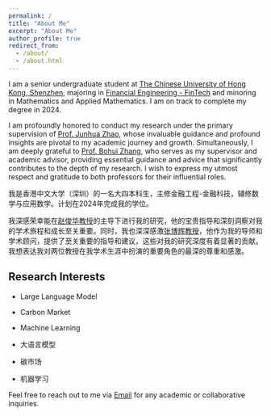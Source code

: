 ```yaml
---
permalink: /
title: "About Me"
excerpt: "About Me"
author_profile: true
redirect_from: 
  - /about/
  - /about.html
---
```


I am a senior undergraduate student at [The Chinese University of Hong Kong, Shenzhen](https://www.cuhk.edu.cn/), majoring in [Financial Engineering - FinTech](https://sme.cuhk.edu.cn/en/page/72) and minoring in Mathematics and Applied Mathematics. I am on track to complete my degree in 2024. 

I am profoundly honored to conduct my research under the primary supervision of [Prof. Junhua Zhao](https://scholar.google.com/citations?user=M2oDRWEAAAAJ&hl=en), whose invaluable guidance and profound insights are pivotal to my academic journey and growth. Simultaneously, I am deeply grateful to [Prof. Bohui Zhang](https://sites.google.com/site/bohuizhang/), who serves as my supervisor and academic advisor, providing essential guidance and advice that significantly contributes to the depth of my research. I wish to express my utmost respect and gratitude to both professors for their influential roles.


我是香港中文大学（深圳）的一名大四本科生，主修金融工程-金融科技，辅修数学与应用数学。计划在2024年完成我的学位。

我深感荣幸能在[赵俊华教授](https://scholar.google.com/citations?user=M2oDRWEAAAAJ&hl=en)的主导下进行我的研究，他的宝贵指导和深刻洞察对我的学术旅程和成长至关重要。同时，我也深深感激[张博辉教授](https://sites.google.com/site/bohuizhang/)，他作为我的导师和学术顾问，提供了至关重要的指导和建议，这些对我的研究深度有着显著的贡献。我想表达我对两位教授在我学术生涯中扮演的重要角色的最深的尊重和感激。

## Research Interests
- Large Language Model
- Carbon Market
- Machine Learning

- 大语言模型
- 碳市场
- 机器学习

Feel free to reach out to me via [Email](mailto:xiyuanzhou1@link.cuhk.edu.cn) for any academic or collaborative inquiries.
